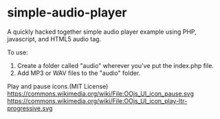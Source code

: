 # simple-audio-player
A quickly hacked together simple audio player example using PHP, javascript, and HTML5 audio tag.

To use: 
1. Create a folder called "audio" wherever you've put the index.php file. 
2. Add MP3 or WAV files to the "audio" folder.

Play and pause icons.(MIT License)
https://commons.wikimedia.org/wiki/File:OOjs_UI_icon_pause.svg
https://commons.wikimedia.org/wiki/File:OOjs_UI_icon_play-ltr-progressive.svg